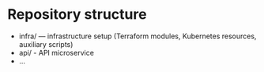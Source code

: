 # Repository structure

- infra/ ­— infrastructure setup (Terraform modules, Kubernetes resources, auxiliary scripts)
- api/ - API microservice
- ...

